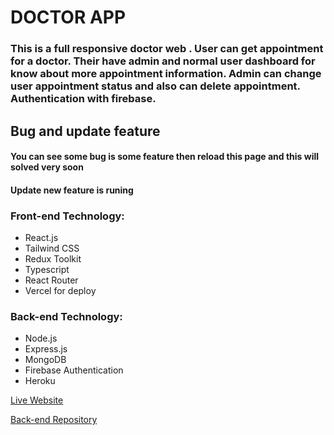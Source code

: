 # DOCTOR APP

### This is a full responsive doctor web . User can get appointment for a doctor. Their have admin and normal user dashboard for know about more appointment information. Admin can change user appointment status and also can delete appointment. Authentication with firebase.

## Bug and update feature

#### You can see some bug is some feature then reload this page and this will solved very soon 
#### Update new feature is runing 

### Front-end Technology:

- React.js
- Tailwind CSS
- Redux Toolkit
- Typescript
- React Router
- Vercel for deploy

### Back-end Technology:

- Node.js
- Express.js
- MongoDB
- Firebase Authentication
- Heroku

[Live Website](https://doctor-app-982ee.web.app/)

[Back-end Repository](https://github.com/mdumar112233/doctor_app_server)





